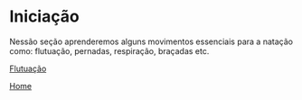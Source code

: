 # Iniciação

Nessão seção aprenderemos alguns movimentos essenciais para a natação como: flutuação, pernadas, respiração, braçadas etc.

[Flutuação](flutuacao/flutuacao.md)

[Home](../README.md)
